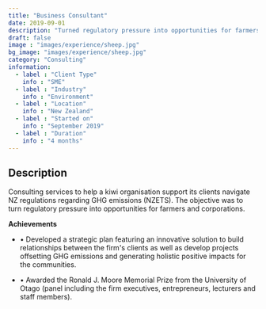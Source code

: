 ```yaml
---
title: "Business Consultant"
date: 2019-09-01
description: "Turned regulatory pressure into opportunities for farmers and corporations"
draft: false
image : "images/experience/sheep.jpg"
bg_image: "images/experience/sheep.jpg"
category: "Consulting"
information:
  - label : "Client Type"
    info : "SME"
  - label : "Industry"
    info : "Environment"  
  - label : "Location"
    info : "New Zealand"
  - label : "Started on"
    info : "September 2019"
  - label : "Duration"
    info : "4 months"
---
```


## Description

Consulting services to help a kiwi organisation support its clients navigate NZ regulations regarding GHG emissions (NZETS). The objective was to turn regulatory pressure into opportunities for farmers and corporations.

**Achievements**
- • Developed a strategic plan featuring an innovative solution to build relationships between the firm's clients as well as develop projects offsetting GHG emissions and generating holistic positive impacts for the communities.

- • Awarded the Ronald J. Moore Memorial Prize from the University of Otago (panel including the firm executives, entrepreneurs, lecturers and staff members).
